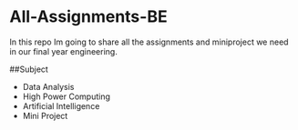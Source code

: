 # All-Assignments-BE
 
In this repo Im going to share all the assignments and miniproject we need in our final year engineering.

##Subject 
+ Data Analysis
+ High Power Computing 
+ Artificial Intelligence
+ Mini Project
